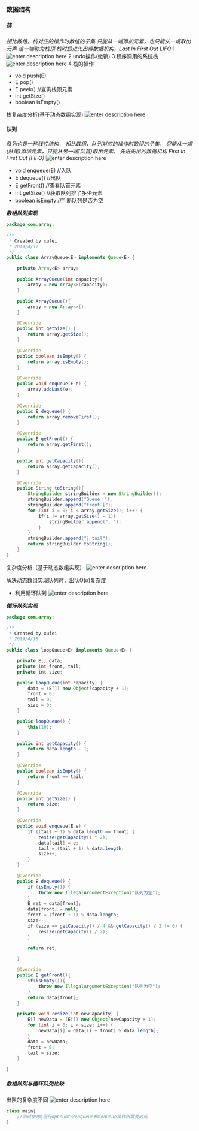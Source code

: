 ### 数据结构
##### 栈
*相⽐数组，栈对应的操作时数组的⼦集
只能从⼀端添加元素，也只能从⼀端取出元素
这⼀端称为栈顶
栈时后进先出得数据机构，Last In First Out LIFO*
1
![enter description here](https://www.github.com/xufeifan1992/note/raw/master/images/2019417/1555501836095.png)
2.undo操作(撤销)
3.程序调⽤的系统栈
![enter description here](https://www.github.com/xufeifan1992/note/raw/master/images/2019417/1555501846039.png)
4.栈的操作

* void push(E)
* E pop()
* E peek() //查询栈顶元素
* int getSize()
* boolean isEmpty()

栈复杂度分析(基于动态数组实现)
![enter description here](https://www.github.com/xufeifan1992/note/raw/master/images/2019417/1555510321683.png)


#### 队列
*队列也是一种线性结构，
相比数组，队列对应的操作时数组的子集，
只能从一端(队尾)添加元素，只能从另一端(队首)取出元素，
先进先出的数据机构 First In First Out (FIFO)*
![enter description here](https://www.github.com/xufeifan1992/note/raw/master/images/2019417/1555508671400.png)

* void enqueue(E) //入队
*  E dequeue() //出队
*  E getFront() //查看队首元素
*  int getSize() //获取队列排了多少元素
*  boolean isEmpty //判断队列是否为空


***数组队列实现***
```java
package com.array;

/**
 * Created by xufei
 * 2019/4/17
 */
public class ArrayQueue<E> implements Queue<E> {

    private Array<E> array;

    public ArrayQueue(int capacity){
        array = new Array<>(capacity);
    }

    public ArrayQueue(){
        array = new Array<>();
    }

    @Override
    public int getSize() {
        return array.getSize();
    }

    @Override
    public boolean isEmpty() {
        return array.isEmpty();
    }

    @Override
    public void enqueue(E e) {
        array.addLast(e);
    }

    @Override
    public E dequeue() {
        return array.removeFirst();
    }

    @Override
    public E getFront() {
        return array.getFirst();
    }

    public int getCapacity(){
        return array.getCapacity();
    }

    @Override
    public String toString(){
        StringBuilder stringBuilder = new StringBuilder();
        stringBuilder.append("Queue：");
        stringBuilder.append("front [");
        for (int i = 0; i < array.getSize(); i++) {
            if(i != array.getSize() - 1){
                stringBuilder.append(", ");
            }
        }
        stringBuilder.append("] tail");
        return stringBuilder.toString();
    }
}

```

复杂度分析（基于动态数组实现）
![enter description here](https://www.github.com/xufeifan1992/note/raw/master/images/2019417/1555510145648.png)

解决动态数组实现队列时，出队O(n)复杂度
* 利用循环队列
![enter description here](https://www.github.com/xufeifan1992/note/raw/master/images/2019417/1555512025909.png)

***循环队列实现***
```java
package com.array;

/**
 * Created by xufei
 * 2019/4/18
 */
public class loopQueue<E> implements Queue<E> {

    private E[] data;
    private int front, tail;
    private int size;

    public loopQueue(int capacity) {
        data = (E[]) new Object[capacity + 1];
        front = 0;
        tail = 0;
        size = 0;
    }

    public loopQueue() {
        this(10);
    }

    public int getCapacity() {
        return data.length - 1;
    }

    @Override
    public boolean isEmpty() {
        return front == tail;
    }

    @Override
    public int getSize() {
        return size;
    }

    @Override
    public void enqueue(E e) {
        if ((tail + 1) % data.length == front) {
            resize(getCapacity() * 2);
            data[tail] = e;
            tail = (tail + 1) % data.length;
            size++;
        }
    }

    @Override
    public E dequeue() {
        if (isEmpty()) {
            throw new IllegalArgumentException("队列为空");
        }
        E ret = data[front];
        data[front] = null;
        front = (front + 1) % data.length;
        size--;
        if (size == getCapacity() / 4 && getCapacity() / 2 != 0) {
            resize(getCapacity() / 2);
        }

        return ret;

    }

    @Override
    public E getFront(){
        if(isEmpty()){
            throw new IllegalArgumentException("队列为空");
        }
        return data[front];
    }

    private void resize(int newCapacity) {
        E[] newData = (E[]) new Object[newCapacity + 1];
        for (int i = 0; i < size; i++) {
            newData[i] = data[(i + front) % data.length];
        }
        data = newData;
        front = 0;
        tail = size;
    }

}
```

##### 数组队列与循环队列比较
出队的复杂度不同
![enter description here](https://www.github.com/xufeifan1992/note/raw/master/images/2019418/1555578216226.png)
```java
class main{
	//测试使用q运行opCount个enqueue和dequeue操作所需要时间
}